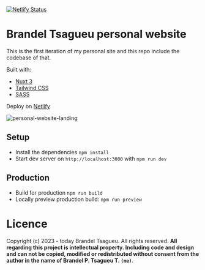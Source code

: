 [![Netlify Status](https://api.netlify.com/api/v1/badges/aa37fa9e-02e1-4c47-96cc-a7cdd6744ade/deploy-status)](https://app.netlify.com/sites/brandel-tsagueu/deploys)

# Brandel Tsagueu personal website

This is the first iteration of my personal site and this repo include the codebase of that.

Built with:
- [Nuxt 3](https://nuxt.com/)
- [Tailwind CSS](https://tailwindcss.com/)
- [SASS](https://sass-lang.com/)

Deploy on [Netlify](https://www.netlify.com/)


![personal-website-landing](https://github.com/Brandel-T/brandel-tsagueu/assets/85814091/38a94fcf-7e4a-445e-af4b-80219c5ec74f)

## Setup

- Install the dependencies `npm install`
- Start dev server on `http://localhost:3000` with `npm run dev`

## Production

- Build for production `npm run build`
- Locally preview production build: `npm run preview`

# Licence

Copyright (c) 2023 - today Brandel Tsagueu. All rights reserved.
**All regarding this project is intellectual property. Including code and design and can not be copied, modified or redistributed without consent from the author in the name of Brandel P. Tsagueu T. `(me)`**.
